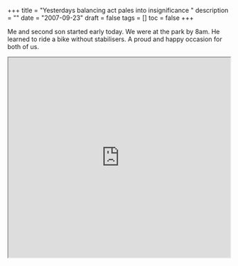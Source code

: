 +++
title = "Yesterdays balancing act pales into insignificance "
description = ""
date = "2007-09-23"
draft = false
tags = []
toc = false
+++

Me and second son started early today. We were at the park by 8am. He learned to ride a bike without stabilisers. A proud and happy occasion for both of us.

<div style="display: flex; justify-content: center;">
<iframe width="800" height="450" src= https://player.vimeo.com/video/316330?title=0&amp;byline=0&amp;portrait=0&amp;badge=0&amp;autopause=0&amp;player id=0&amp;app id=58479" allowfullscreen>
</iframe>
</div>